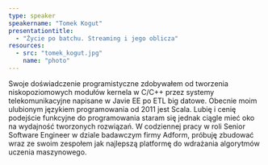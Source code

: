 ```yaml
---
type: speaker
speakername: "Tomek Kogut"
presentationtitle: 
  - "Życie po batchu. Streaming i jego oblicza"
resources:
  - src: "tomek_kogut.jpg"
    name: "photo"
---
```

Swoje doświadczenie programistyczne zdobywałem od tworzenia niskopoziomowych modułów kernela w C/C++ przez systemy telekomunikacyjne napisane w Javie EE po ETL big datowe. Obecnie moim ulubionym językiem programowania od 2011 jest Scala. Lubię i cenię podejście funkcyjne do programowania staram się jednak ciągle mieć oko na wydajność tworzonych rozwiązań. W codziennej pracy w roli Senior Software Engineer w dziale badawczym firmy Adform, próbuję zbudować wraz ze swoim zespołem jak najlepszą platformę do wdrażania algorytmów uczenia maszynowego.
